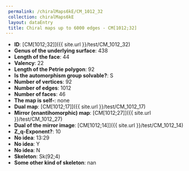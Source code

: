 ```yaml
--- 
 permalink: /chiralMaps6kE/CM_1012_32 
 collection: chiralMaps6kE
 layout: dataEntry
 title: Chiral maps up to 6000 edges - CM[1012;32]
---
```


- **ID**: [CM[1012;32]]({{ site.url }}/test/CM_1012_32)
- **Genus of the underlying surface**: 438
- **Length of the face**: 44
- **Valency**: 22
- **Length of the Petrie polygon**: 92
- **Is the automorphism group solvable?**: S
- **Number of vertices**: 92
- **Number of edges**: 1012
- **Number of faces**: 46
- **The map is self-**: none
- **Dual map**: [CM[1012;17]]({{ site.url }}/test/CM_1012_17)
- **Mirror (enantihomorphic) map**: [CM[1012;27]]({{ site.url }}/test/CM_1012_27)
- **Dual of the mirror image**: [CM[1012;14]]({{ site.url }}/test/CM_1012_14)
- **Z_q-Exponent?**: 10
- **No idea**:  13:29
- **No idea**: Y
- **No idea**: N
- **Skeleton**: Sk(92;4)
- **Some other kind of skeleton**: nan
